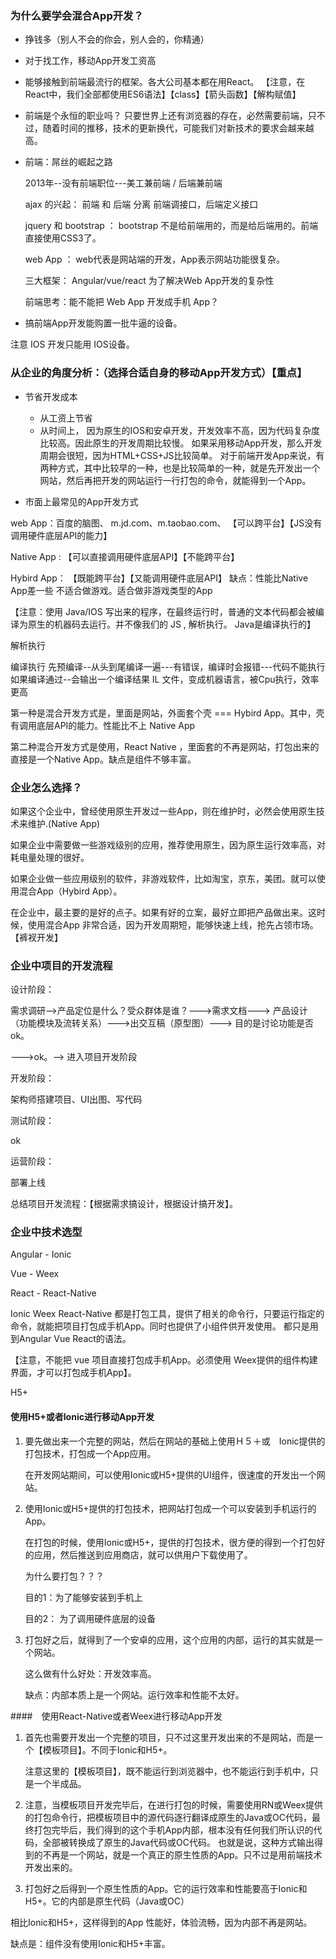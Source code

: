 ### 为什么要学会混合App开发？

* 挣钱多（别人不会的你会，别人会的，你精通）
* 对于找工作，移动App开发工资高
* 能够接触到前端最流行的框架。各大公司基本都在用React。
【注意，在React中，我们全部都使用ES6语法】【class】【箭头函数】【解构赋值】

* 前端是个永恒的职业吗？
  只要世界上还有浏览器的存在，必然需要前端，只不过，随着时间的推移，技术的更新换代，可能我们对新技术的要求会越来越高。

* 前端：屌丝的崛起之路  

    2013年--没有前端职位---美工兼前端 / 后端兼前端

    ajax 的兴起： 前端 和 后端 分离
    前端调接口，后端定义接口

    jquery 和 bootstrap ：
    bootstrap 不是给前端用的，而是给后端用的。前端直接使用CSS3了。

    web App ：
    web代表是网站端的开发，App表示网站功能很复杂。

    三大框架：
        Angular/vue/react
        为了解决Web App开发的复杂性

    前端思考：能不能把 Web App 开发成手机 App？

* 搞前端App开发能购置一批牛逼的设备。

注意 IOS 开发只能用 IOS设备。
    

### 从企业的角度分析：（选择合适自身的移动App开发方式）【重点】
* 节省开发成本
    - 从工资上节省
    - 从时间上，   因为原生的IOS和安卓开发，开发效率不高，因为代码复杂度比较高。因此原生的开发周期比较慢。
    如果采用移动App开发，那么开发周期会很短，因为HTML+CSS+JS比较简单。
    对于前端开发App来说，有两种方式，其中比较早的一种，也是比较简单的一种，就是先开发出一个网站，然后再把开发的网站运行一行打包的命令，就能得到一个App。


* 市面上最常见的App开发方式

web App：百度的脑图、 m.jd.com、m.taobao.com、
        【可以跨平台】【JS没有调用硬件底层API的能力】

Native App : 【可以直接调用硬件底层API】【不能跨平台】

Hybird App： 【既能跨平台】【又能调用硬件底层API】
        缺点：性能比Native App差一些
        不适合做游戏。适合做非游戏类型的App

【注意：使用 Java/IOS 写出来的程序，在最终运行时，普通的文本代码都会被编译为原生的机器码去运行。并不像我们的 JS , 解析执行。
Java是编译执行的】

解析执行

编译执行
    先预编译--从头到尾编译一遍---有错误，编译时会报错---代码不能执行
    如果编译通过--会输出一个编译结果 IL 文件，变成机器语言，被Cpu执行，效率更高


第一种是混合开发方式是，里面是网站，外面套个壳 === Hybird App。其中，壳有调用底层API的能力。性能比不上 Native App


第二种混合开发方式是使用，React Native ，里面套的不再是网站，打包出来的直接是一个Native App。缺点是组件不够丰富。



### 企业怎么选择？
如果这个企业中，曾经使用原生开发过一些App，则在维护时，必然会使用原生技术来维护.(Native App)

如果企业中需要做一些游戏级别的应用，推荐使用原生，因为原生运行效率高，对耗电量处理的很好。

如果企业做一些应用级别的软件，非游戏软件，比如淘宝，京东，美团。就可以使用混合App（Hybird App）。

在企业中，最主要的是好的点子。如果有好的立案，最好立即把产品做出来。这时候，使用混合App 非常合适，因为开发周期短，能够快速上线，抢先占领市场。【裤衩开发】


### 企业中项目的开发流程

设计阶段：

需求调研-->产品定位是什么？受众群体是谁？--->需求文档---> 产品设计 （功能模块及流转关系）--->出交互稿（原型图）---> 目的是讨论功能是否ok。

--->ok。--> 进入项目开发阶段

开发阶段：

架构师搭建项目、UI出图、写代码

测试阶段：

ok

运营阶段：

部署上线


总结项目开发流程：【根据需求搞设计，根据设计搞开发】。


### 企业中技术选型

Angular - Ionic

Vue -  Weex

React - React-Native


Ionic Weex React-Native 都是打包工具，提供了相关的命令行，只要运行指定的命令，就能把项目打包成手机App。同时也提供了小组件供开发使用。
都只是用到Angular Vue React的语法。

【注意，不能把 vue 项目直接打包成手机App。必须使用 Weex提供的组件构建界面，才可以打包成手机App】。

H5+



#### 使用H5+或者Ionic进行移动App开发

1. 要先做出来一个完整的网站，然后在网站的基础上使用Ｈ５＋或　Ionic提供的打包技术，打包成一个App应用。

    在开发网站期间，可以使用Ionic或H5+提供的UI组件，很速度的开发出一个网站。

2. 使用Ionic或H5+提供的打包技术，把网站打包成一个可以安装到手机运行的App。

    在打包的时候，使用Ionic或H5+，提供的打包技术，很方便的得到一个打包好的应用，然后推送到应用商店，就可以供用户下载使用了。

    为什么要打包？？？

    目的1：为了能够安装到手机上

    目的2： 为了调用硬件底层的设备

3. 打包好之后，就得到了一个安卓的应用，这个应用的内部，运行的其实就是一个网站。

    这么做有什么好处：开发效率高。

    缺点：内部本质上是一个网站。运行效率和性能不太好。


####　使用React-Native或者Weex进行移动App开发

1. 首先也需要开发出一个完整的项目，只不过这里开发出来的不是网站，而是一个【模板项目】。不同于Ionic和H5+。

    注意这里的【模板项目】，既不能运行到浏览器中，也不能运行到手机中，只是一个半成品。

2. 注意，当模板项目开发完毕后，在进行打包的时候，需要使用RN或Weex提供的打包命令行，把模板项目中的源代码逐行翻译成原生的Java或OC代码，最终打包完毕后，我们得到的这个手机App内部，根本没有任何我们所认识的代码，全部被转换成了原生的Java代码或OC代码。
也就是说，这种方式输出得到的不再是一个网站，就是一个真正的原生性质的App。只不过是用前端技术开发出来的。

3. 打包好之后得到一个原生性质的App。它的运行效率和性能要高于Ionic和H5+。它的内部是原生代码（Java或OC）

相比Ionic和H5+，这样得到的App 性能好，体验流畅，因为内部不再是网站。

缺点是：组件没有使用Ionic和H5+丰富。




















